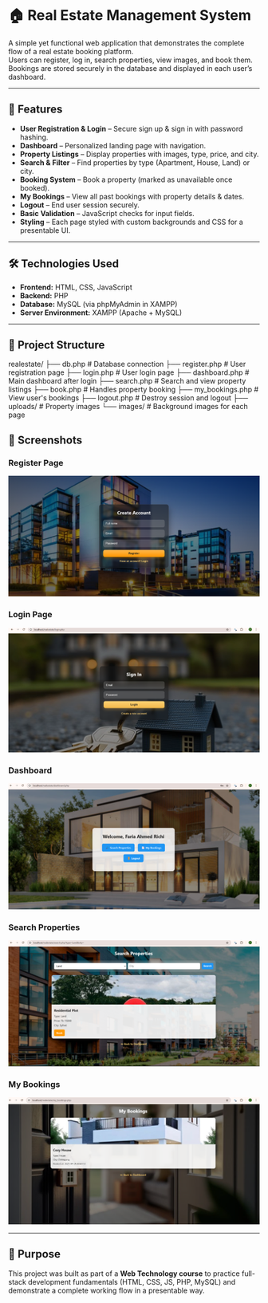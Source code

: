 # 🏠 Real Estate Management System

A simple yet functional web application that demonstrates the complete flow of a real estate booking platform.  
Users can register, log in, search properties, view images, and book them. Bookings are stored securely in the database and displayed in each user’s dashboard.

---

## 🚀 Features
- **User Registration & Login** – Secure sign up & sign in with password hashing.  
- **Dashboard** – Personalized landing page with navigation.  
- **Property Listings** – Display properties with images, type, price, and city.  
- **Search & Filter** – Find properties by type (Apartment, House, Land) or city.  
- **Booking System** – Book a property (marked as unavailable once booked).  
- **My Bookings** – View all past bookings with property details & dates.  
- **Logout** – End user session securely.  
- **Basic Validation** – JavaScript checks for input fields.  
- **Styling** – Each page styled with custom backgrounds and CSS for a presentable UI.

---

## 🛠️ Technologies Used
- **Frontend:** HTML, CSS, JavaScript  
- **Backend:** PHP  
- **Database:** MySQL (via phpMyAdmin in XAMPP)  
- **Server Environment:** XAMPP (Apache + MySQL)  

---

## 📂 Project Structure
realestate/
├── db.php # Database connection
├── register.php # User registration page
├── login.php # User login page
├── dashboard.php # Main dashboard after login
├── search.php # Search and view property listings
├── book.php # Handles property booking
├── my_bookings.php # View user's bookings
├── logout.php # Destroy session and logout
├── uploads/ # Property images
└── images/ # Background images for each page

## 📸 Screenshots

### Register Page
![Register Page](screenshots/register.png)

### Login Page
![Login Page](screenshots/login.png)

### Dashboard
![Dashboard](screenshots/dashboard.png)

### Search Properties
![Search Page](screenshots/search.png)

### My Bookings
![My Bookings](screenshots/bookings.png)

---

## 🎯 Purpose
This project was built as part of a **Web Technology course** to practice full-stack development fundamentals (HTML, CSS, JS, PHP, MySQL) and demonstrate a complete working flow in a presentable way.
